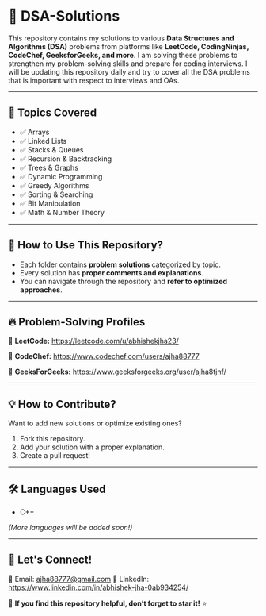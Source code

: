 # 🚀 DSA-Solutions

This repository contains my solutions to various **Data Structures and Algorithms (DSA)** problems from platforms like **LeetCode, CodingNinjas, CodeChef, GeeksforGeeks, and more**. I am solving these problems to strengthen my problem-solving skills and prepare for coding interviews. I will be updating this repository daily and try to cover all the DSA problems that is important with respect to interviews and OAs.

---

## 📂 **Topics Covered**
- ✅ Arrays
- ✅ Linked Lists
- ✅ Stacks & Queues
- ✅ Recursion & Backtracking
- ✅ Trees & Graphs
- ✅ Dynamic Programming
- ✅ Greedy Algorithms
- ✅ Sorting & Searching
- ✅ Bit Manipulation
- ✅ Math & Number Theory

---

## 📌 **How to Use This Repository?**
- Each folder contains **problem solutions** categorized by topic.
- Every solution has **proper comments and explanations**.
- You can navigate through the repository and **refer to optimized approaches**.

---

## 🔥 **Problem-Solving Profiles**
🔹 **LeetCode:** https://leetcode.com/u/abhishekjha23/    

🔹 **CodeChef:** https://www.codechef.com/users/ajha88777

🔹 **GeeksForGeeks:** https://www.geeksforgeeks.org/user/ajha8tjnf/

---

## 💡 **How to Contribute?**
Want to add new solutions or optimize existing ones?  
1. Fork this repository.  
2. Add your solution with a proper explanation.  
3. Create a pull request!  

---

## 🛠 **Languages Used**
- C++
  
_(More languages will be added soon!)_

---

## 🚀 **Let's Connect!**
📧 Email: ajha88777@gmail.com
📱 LinkedIn: https://www.linkedin.com/in/abhishek-jha-0ab934254/

🌟 **If you find this repository helpful, don’t forget to star it!** ⭐  
